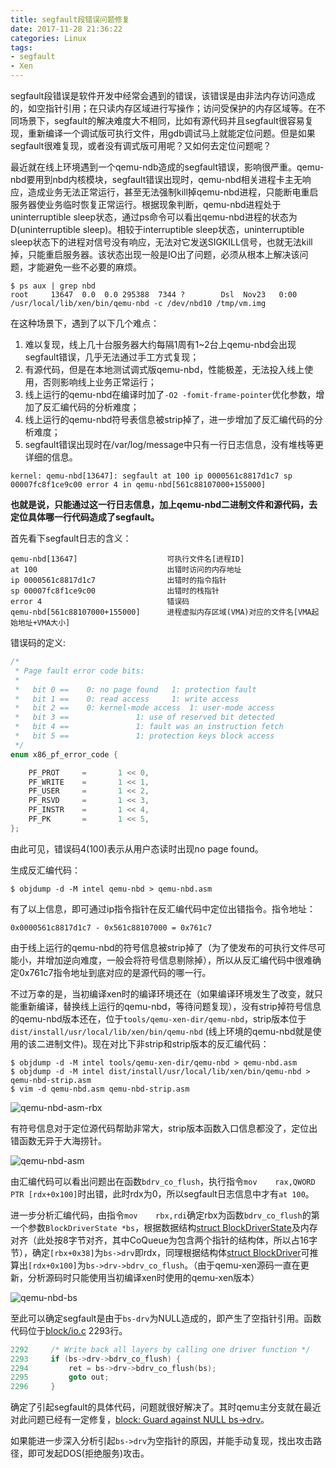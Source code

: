 ```yaml
---
title: segfault段错误问题修复
date: 2017-11-28 21:36:22
categories: Linux
tags:
- segfault
- Xen
---
```


segfault段错误是软件开发中经常会遇到的错误，该错误是由非法内存访问造成的，如空指针引用；在只读内存区域进行写操作；访问受保护的内存区域等。在不同场景下，segfault的解决难度大不相同，比如有源代码并且segfault很容易复现，重新编译一个调试版可执行文件，用gdb调试马上就能定位问题。但是如果segfault很难复现，或者没有调式版可用呢？又如何去定位问题呢？

最近就在线上环境遇到一个qemu-ndb造成的segfault错误，影响很严重。qemu-nbd要用到nbd内核模块，segfault错误出现时，qemu-nbd相关进程卡主无响应，造成业务无法正常运行，甚至无法强制kill掉qemu-nbd进程，只能断电重启服务器使业务临时恢复正常运行。根据现象判断，qemu-nbd进程处于uninterruptible sleep状态，通过ps命令可以看出qemu-nbd进程的状态为D(uninterruptible sleep)。相较于interruptible sleep状态，uninterruptible sleep状态下的进程对信号没有响应，无法对它发送SIGKILL信号，也就无法kill掉，只能重启服务器。该状态出现一般是IO出了问题，必须从根本上解决该问题，才能避免一些不必要的麻烦。

<!-- more -->

```
$ ps aux | grep nbd
root     13647  0.0  0.0 295388  7344 ?        Dsl  Nov23   0:00 /usr/local/lib/xen/bin/qemu-nbd -c /dev/nbd10 /tmp/vm.img
```

在这种场景下，遇到了以下几个难点：

1. 难以复现，线上几十台服务器大约每隔1周有1~2台上qemu-nbd会出现segfault错误，几乎无法通过手工方式复现；
2. 有源代码，但是在本地测试调式版qemu-nbd，性能极差，无法投入线上使用，否则影响线上业务正常运行；
3. 线上运行的qemu-nbd在编译时加了`-O2 -fomit-frame-pointer`优化参数，增加了反汇编代码的分析难度；
4. 线上运行的qemu-nbd符号表信息被strip掉了，进一步增加了反汇编代码的分析难度；
5. segfault错误出现时在/var/log/message中只有一行日志信息，没有堆栈等更详细的信息。

```
kernel: qemu-nbd[13647]: segfault at 100 ip 0000561c8817d1c7 sp 00007fc8f1ce9c00 error 4 in qemu-nbd[561c88107000+155000]
```

**也就是说，只能通过这一行日志信息，加上qemu-nbd二进制文件和源代码，去定位具体哪一行代码造成了segfault。**

首先看下segfault日志的含义：

```
qemu-nbd[13647]                    可执行文件名[进程ID]
at 100                             出错时访问的内存地址
ip 0000561c8817d1c7                出错时的指令指针
sp 00007fc8f1ce9c00                出错时的栈指针
error 4                            错误码
qemu-nbd[561c88107000+155000]      进程虚拟内存区域(VMA)对应的文件名[VMA起始地址+VMA大小]   
```

错误码的定义:

``` c
/*
 * Page fault error code bits:
 *
 *   bit 0 ==    0: no page found   1: protection fault
 *   bit 1 ==    0: read access     1: write access
 *   bit 2 ==    0: kernel-mode access  1: user-mode access
 *   bit 3 ==               1: use of reserved bit detected
 *   bit 4 ==               1: fault was an instruction fetch
 *   bit 5 ==               1: protection keys block access
 */
enum x86_pf_error_code {

    PF_PROT     =       1 << 0,
    PF_WRITE    =       1 << 1,
    PF_USER     =       1 << 2,
    PF_RSVD     =       1 << 3,
    PF_INSTR    =       1 << 4,
    PF_PK       =       1 << 5,
};
```

由此可见，错误码4(100)表示从用户态读时出现no page found。

生成反汇编代码：

```
$ objdump -d -M intel qemu-nbd > qemu-nbd.asm
```

有了以上信息，即可通过ip指令指针在反汇编代码中定位出错指令。指令地址：

```
0x0000561c8817d1c7 - 0x561c88107000 = 0x761c7
```

由于线上运行的qemu-nbd的符号信息被strip掉了（为了使发布的可执行文件尽可能小，并增加逆向难度，一般会将符号信息剔除掉），所以从反汇编代码中很难确定0x761c7指令地址到底对应的是源代码的哪一行。

不过万幸的是，当初编译xen时的编译环境还在（如果编译环境发生了改变，就只能重新编译，替换线上运行的qemu-nbd，等待问题复现），没有strip掉符号信息的qemu-nbd版本还在，位于`tools/qemu-xen-dir/qemu-nbd`，strip版本位于`dist/install/usr/local/lib/xen/bin/qemu-nbd` (线上环境的qemu-nbd就是使用的该二进制文件)。现在对比下非strip和strip版本的反汇编代码：

```
$ objdump -d -M intel tools/qemu-xen-dir/qemu-nbd > qemu-nbd.asm
$ objdump -d -M intel dist/install/usr/local/lib/xen/bin/qemu-nbd > qemu-nbd-strip.asm
$ vim -d qemu-nbd.asm qemu-nbd-strip.asm
```

![qemu-nbd-asm-rbx](http://7xtc3e.com1.z0.glb.clouddn.com/qemu-nbd-segfault/qemu-nbd-asm-rbx.png)

有符号信息对于定位源代码帮助非常大，strip版本函数入口信息都没了，定位出错函数无异于大海捞针。

![qemu-nbd-asm](http://7xtc3e.com1.z0.glb.clouddn.com/qemu-nbd-segfault/qemu-nbd-asm.png)

由汇编代码可以看出问题出在函数`bdrv_co_flush`，执行指令`mov    rax,QWORD PTR [rdx+0x100]`时出错，此时rdx为0，所以segfault日志信息中才有`at 100`。

进一步分析汇编代码，由指令`mov    rbx,rdi`确定rbx为函数`bdrv_co_flush`的第一个参数`BlockDriverState *bs`，根据数据结构[struct BlockDriverState](http://xenbits.xen.org/gitweb/?p=qemu-xen.git;a=blob;f=include/block/block_int.h;h=1e939de4fe5a3b04b418edb4c108e82c3c93a0f8;hb=4220231eb22235e757d269722b9f6a594fbcb70f#l427)及内存对齐（此处按8字节对齐，其中CoQueue为包含两个指针的结构体，所以占16字节），确定`[rbx+0x38]`为`bs->drv`即rdx，同理根据结构体[struct BlockDriver](http://xenbits.xen.org/gitweb/?p=qemu-xen.git;a=blob;f=include/block/block_int.h;h=1e939de4fe5a3b04b418edb4c108e82c3c93a0f8;hb=4220231eb22235e757d269722b9f6a594fbcb70f#l87)可推算出`[rdx+0x100]`为`bs->drv->bdrv_co_flush`。（由于qemu-xen源码一直在更新，分析源码时只能使用当初编译xen时使用的qemu-xen版本）

![qemu-nbd-bs](http://7xtc3e.com1.z0.glb.clouddn.com/qemu-nbd-segfault/qemu-nbd-bs.png)

至此可以确定segfault是由于`bs-drv`为NULL造成的，即产生了空指针引用。函数代码位于[block/io.c](http://xenbits.xen.org/gitweb/?p=qemu-xen.git;a=blob;f=block/io.c;h=420944d80db104188445e198ce45eb890fc6edfb;hb=4220231eb22235e757d269722b9f6a594fbcb70f#l2293) 2293行。

``` c
2292     /* Write back all layers by calling one driver function */
2293     if (bs->drv->bdrv_co_flush) {
2294         ret = bs->drv->bdrv_co_flush(bs);
2295         goto out;
2296     }
```

确定了引起segfault的具体代码，问题就很好解决了。其时qemu主分支就在最近对此问题已经有一定修复，[block: Guard against NULL bs->drv](https://git.qemu.org/?p=qemu.git;a=commitdiff;h=d470ad42acfc73c45d3e8ed5311a491160b4c100;hp=93bbaf03ff7fd490e823814b8f5d6849a7b71a64)。

如果能进一步深入分析引起`bs->drv`为空指针的原因，并能手动复现，找出攻击路径，即可发起DOS(拒绝服务)攻击。
